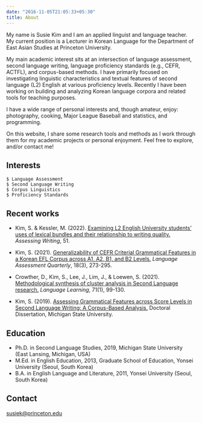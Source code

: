 ```yaml
---
date: "2016-11-05T21:05:33+05:30"
title: About
---
```


My name is Susie Kim and I am an applied linguist and language teacher. My current position is a Lecturer in Korean Language for the Department of East Asian Studies at Princeton University.

My main academic interest sits at an intersection of language assessment, second language writing, language proficiency standards (e.g., CEFR, ACTFL), and corpus-based methods. I have primarily focused on investigating linguistic characteristics and textual features of second language (L2) English at various proficiency levels. Recently I have been working on building and analyzing Korean language corpora and related tools for teaching purposes.

I have a wide range of personal interests and, though amateur, enjoy: photography, cooking, Major League Baseball and statistics, and programming.

On this website, I share some research tools and methods as I work through them for my academic projects or personal enjoyment. Feel free to explore, and/or contact me!

  
  
## Interests

```
$ Language Assessment
$ Second Language Writing
$ Corpus Linguistics
$ Proficiency Standards
```
  

## Recent works

- Kim, S. & Kessler, M. (2022). [Examining L2 English University students’ uses of lexical bundles and their relationship to writing quality.](https://doi.org/10.1016/j.asw.2021.100589) *Assessing Writing*, 51.

- Kim, S. (2021). [Generalizability of CEFR Criterial Grammatical Features in a Korean EFL Corpus across A1, A2, B1, and B2 Levels.](https://doi.org/10.1080/15434303.2020.1855647) *Language Assessment Quarterly*, 18(3), 273-295.

- Crowther, D., Kim, S., Lee, J., Lim, J., & Loewen, S. (2021). [Methodological synthesis of cluster analysis in Second Language research.](https://doi.org/10.1111/lang.12428) *Language Learning*, 71(1), 99-130.

- Kim, S. (2019). [Assessing Grammatical Features across Score Levels in Second Language Writing: A Corpus-Based Analysis.](https://www.proquest.com/openview/04e3a6d272865c9dccfcf444ae530381/1?pq-origsite=gscholar&cbl=18750&diss=y) Doctoral Dissertation, Michigan State University.
  

## Education

- Ph.D. in Second Language Studies, 2019, Michigan State University (East Lansing, Michigan, USA)
- M.Ed. in English Education, 2013, Graduate School of Education, Yonsei University (Seoul, South Korea)
- B.A. in English Language and Literature, 2011, Yonsei University (Seoul, South Korea)
  

## Contact
[susiek@princeton.edu](mailto:susiek@princeton.edu)
